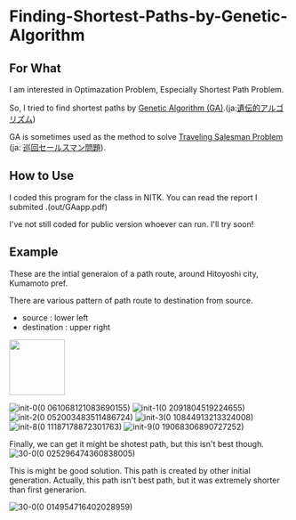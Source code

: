 # Finding-Shortest-Paths-by-Genetic-Algorithm

## For What 

I am interested in Optimazation Problem, Especially Shortest Path Problem. 

So, I tried to find shortest paths by  [Genetic Algorithm (GA)](https://en.wikipedia.org/wiki/Genetic_algorithm).(ja:[遺伝的アルゴリズム](https://ja.wikipedia.org/wiki/%E9%81%BA%E4%BC%9D%E7%9A%84%E3%82%A2%E3%83%AB%E3%82%B4%E3%83%AA%E3%82%BA%E3%83%A0))


GA is sometimes used as the method to solve 
[Traveling Salesman Problem](https://en.wikipedia.org/wiki/Travelling_salesman_problem)
(ja: [巡回セールスマン問題](https://ja.wikipedia.org/wiki/%E5%B7%A1%E5%9B%9E%E3%82%BB%E3%83%BC%E3%83%AB%E3%82%B9%E3%83%9E%E3%83%B3%E5%95%8F%E9%A1%8C)).


## How to Use
I coded this program for the class in NITK.
You can read the report I submited .(out/GAapp.pdf)

I've not still coded for public version whoever can run.
I'll try soon!

## Example 

These are the intial generaion of a path route, around Hitoyoshi city, Kumamoto pref.

There are various pattern of path route to destination from source.

* source : lower left
* destination : upper right

<img src="https://user-images.githubusercontent.com/72023343/153434609-b876194e-ff4a-4bed-877e-b261b6bb7635.png" width="100" height="100">

![init-0(0 061068121083690155)](https://user-images.githubusercontent.com/72023343/153434609-b876194e-ff4a-4bed-877e-b261b6bb7635.png)
![init-1(0 2091804519224655)](https://user-images.githubusercontent.com/72023343/153436764-213a65f8-7855-4f8f-addc-dec98e6172c9.png)
![init-2(0 052003483511486724)](https://user-images.githubusercontent.com/72023343/153436766-7dcb520d-98b4-4f4a-b7c7-a14cbd2a3712.png)
![init-3(0 10844913213324008)](https://user-images.githubusercontent.com/72023343/153436767-8001c1cb-5a8d-46f6-9f84-f696eb9facbe.png)
![init-8(0 11187178872301763)](https://user-images.githubusercontent.com/72023343/153436768-62290c18-1d98-4705-b44e-4dc673c63ce0.png)
![init-9(0 19068306890727252)](https://user-images.githubusercontent.com/72023343/153436770-c3f7d88b-095d-4faa-a24e-c5aaa6434ec1.png)

Finally, we can get it might be shotest path, but this isn't best though.
![30-0(0 025296474360838005)](https://user-images.githubusercontent.com/72023343/153437800-3e75a151-04d2-42cd-84f5-38b34bc34832.png)


This is might be good solution. This path is created by other initial generation. Actually, this path isn't best path, but it was extremely shorter than first generarion.

![30-0(0 014954716402028959)](https://user-images.githubusercontent.com/72023343/153438390-e0dd7e5e-ab81-4f46-829f-9736976a4702.png)


